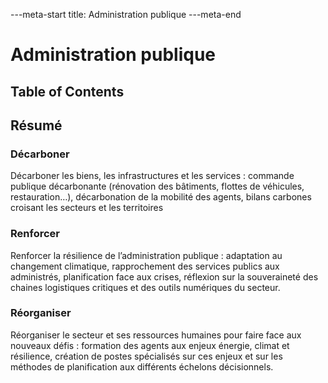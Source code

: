---meta-start
title: Administration publique
---meta-end

# Administration publique

## Table of Contents

## Résumé

### Décarboner

Décarboner les biens, les infrastructures et les services : commande publique décarbonante (rénovation des bâtiments, flottes de véhicules, restauration…), décarbonation de la mobilité des agents, bilans carbones croisant les secteurs et les territoires

### Renforcer

Renforcer la résilience de l’administration publique : adaptation au changement climatique, rapprochement des services publics aux administrés, planification face aux crises, réflexion sur la souveraineté des chaines logistiques critiques et des outils numériques du secteur.

### Réorganiser

Réorganiser le secteur et ses ressources humaines pour faire face aux nouveaux défis : formation des agents aux enjeux énergie, climat et résilience, création de postes spécialisés sur ces enjeux et sur les méthodes de planification aux différents échelons décisionnels.

